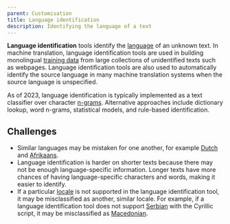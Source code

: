 ```yaml
---
parent: Customisation
title: Language identification
description: Identifying the language of a text
---
```


**Language identification** tools identify the [language](/locale) of an unknown text.
In machine translation, language identification tools are used in building monolingual [training data](/training-data) from large collections of unidentified texts such as webpages.
Language identification tools are also used to automatically identify the source language in many machine translation systems when the source language is unspecified.

As of 2023, language identification is typically implemented as a text classifier over character [n-grams](/n-gram).
Alternative approaches include dictionary lookup, word n-grams, statistical models, and rule-based identification.

## Challenges

- Similar languages may be mistaken for one another, for example [Dutch](/dutch) and [Afrikaans](/afrikaans).
- Language identification is harder on shorter texts because there may not be enough language-specific information.
Longer texts have more chances of having language-specific characters and words, making it easier to identify.
- If a particular [locale](/locale) is not supported in the language identification tool, it may be misclassified as another, similar locale.
For example, if a language identification tool does not support [Serbian](/serbian) with the Cyrillic script, it may be misclassified as [Macedonian](/macedonian).
